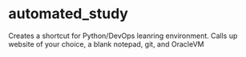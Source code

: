 # automated_study
Creates a shortcut for Python/DevOps leanring environment. Calls up website of your choice, a blank notepad, git, and OracleVM
